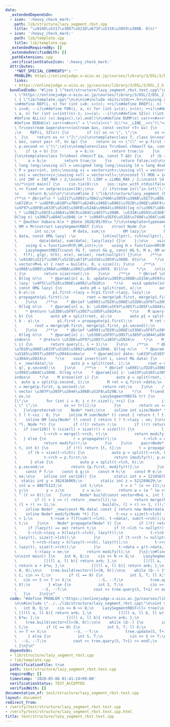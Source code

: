 ```yaml
---
data:
  _extendedDependsOn:
  - icon: ':heavy_check_mark:'
    path: lib/structure/lazy_segment_rbst.cpp
    title: "\u914D\u5217\u3067\u521D\u671F\u5316\u3059\u308B. O(n)"
  - icon: ':heavy_check_mark:'
    path: lib/template.cpp
    title: lib/template.cpp
  _extendedRequiredBy: []
  _extendedVerifiedWith: []
  _pathExtension: cpp
  _verificationStatusIcon: ':heavy_check_mark:'
  attributes:
    '*NOT_SPECIAL_COMMENTS*': ''
    PROBLEM: https://onlinejudge.u-aizu.ac.jp/courses/library/3/DSL/2/DSL_2_G
    links:
    - https://onlinejudge.u-aizu.ac.jp/courses/library/3/DSL/2/DSL_2_G
  bundledCode: "#line 1 \"test/structure/lazy_segment_rbst.test.cpp\"\n#define PROBLEM\
    \ \"https://onlinejudge.u-aizu.ac.jp/courses/library/3/DSL/2/DSL_2_G\"\n\n#line\
    \ 1 \"lib/template.cpp\"\n\n\n\n#include <bits/stdc++.h>\n\nusing namespace std;\n\
    \n#define REP(i, n) for (int i=0; i<(n); ++i)\n#define RREP(i, n) for (int i=(int)(n)-1;\
    \ i>=0; --i)\n#define FOR(i, a, n) for (int i=(a); i<(n); ++i)\n#define RFOR(i,\
    \ a, n) for (int i=(int)(n)-1; i>=(a); --i)\n\n#define SZ(x) ((int)(x).size())\n\
    #define ALL(x) (x).begin(),(x).end()\n\n#define DUMP(x) cerr<<#x<<\" = \"<<(x)<<endl\n\
    #define DEBUG(x) cerr<<#x<<\" = \"<<(x)<<\" (L\"<<__LINE__<<\")\"<<endl;\n\ntemplate<class\
    \ T>\nostream &operator<<(ostream &os, const vector <T> &v) {\n    os << \"[\"\
    ;\n    REP(i, SZ(v)) {\n        if (i) os << \", \";\n        os << v[i];\n  \
    \  }\n    return os << \"]\";\n}\n\ntemplate<class T, class U>\nostream &operator<<(ostream\
    \ &os, const pair <T, U> &p) {\n    return os << \"(\" << p.first << \" \" <<\
    \ p.second << \")\";\n}\n\ntemplate<class T>\nbool chmax(T &a, const T &b) {\n\
    \    if (a < b) {\n        a = b;\n        return true;\n    }\n    return false;\n\
    }\n\ntemplate<class T>\nbool chmin(T &a, const T &b) {\n    if (b < a) {\n   \
    \     a = b;\n        return true;\n    }\n    return false;\n}\n\nusing ll =\
    \ long long;\nusing ull = unsigned long long;\nusing ld = long double;\nusing\
    \ P = pair<int, int>;\nusing vi = vector<int>;\nusing vll = vector<ll>;\nusing\
    \ vvi = vector<vi>;\nusing vvll = vector<vll>;\n\nconst ll MOD = 1e9 + 7;\nconst\
    \ int INF = INT_MAX / 2;\nconst ll LINF = LLONG_MAX / 2;\nconst ld eps = 1e-9;\n\
    \n/*\nint main() {\n    cin.tie(0);\n    ios::sync_with_stdio(false);\n    cout\
    \ << fixed << setprecision(10);\n\n    // ifstream in(\"in.txt\");\n    // cin.rdbuf(in.rdbuf());\n\
    \n    return 0;\n}\n*/\n\n\n#line 2 \"lib/structure/lazy_segment_rbst.cpp\"\n\n\
    /**\n * @brief\n * \u5217\u3092\u7BA1\u7406\u3059\u308B\u5E73\u8861\u4E8C\u5206\
    \u6728\n * \u4EFB\u610F\u7B87\u6240\u306E\u8981\u7D20\u306E\u66F4\u65B0\u30FB\u53D6\
    \u5F97\u30FB\u633F\u5165\u30FB\u524A\u9664\u3092O(log n)\u3067\u884C\u3046.\n\
    \ * \u30E2\u30CE\u30A4\u30C9\u304C\u4E57\u308B. \u533A\u9593\u53D6\u5F97\u3092\
    O(log n) \u3067\u884C\u3046.\n * \u9045\u5EF6\u51E6\u7406\u304C\u4E57\u308B.\n\
    \ * @author habara-k\n * @date 2020/05/05\n */\n\ntemplate<typename M, typename\
    \ OM = M>\nstruct LazySegmentRBST {\n\n    struct Node {\n        Node *lch, *rch;\n\
    \        int sz;\n        M data, sum;\n        OM lazy;\n        Node(const M&\
    \ data, const OM& lazy) :\n            lch(nullptr), rch(nullptr), sz(1),\n  \
    \          data(data), sum(data), lazy(lazy) {}\n    };\n\n    using F = function<M(M,M)>;\n\
    \    using G = function<M(M,OM,int)>;\n    using H = function<OM(OM,OM)>;\n\n\
    \    LazySegmentRBST(const F& f, const G& g, const H& h, M e, OM oe) :\n     \
    \   f(f), g(g), h(h), e(e), oe(oe), root(nullptr) {}\n\n    /**\n    * @brief\
    \ \u914D\u5217\u3067\u521D\u671F\u5316\u3059\u308B. O(n)\n    */\n    void build(const\
    \ vector<M>& v) { root = build(v, 0, v.size()); }\n\n    /**\n    * @brief \u6728\
    \u306E\u30B5\u30A4\u30BA\u3092\u8FD4\u3059. O(1)\n    */\n    inline int size()\
    \ {\n        return size(root);\n    }\n\n    /**\n    * @brief \u533A\u9593update.\
    \ O(log n)\n    * @param[in] a, b: update\u3059\u308B\u533A\u9593\n    * @param[in]\
    \ lazy: \u4F5C\u7528\u306E\u8981\u7D20\n    */\n    void update(int a, int b,\
    \ const OM& lazy) {\n        auto p0 = split(root, a);\n        auto p1 = split(p0.second,\
    \ b-a);\n        p1.first->lazy = h(p1.first->lazy, lazy);\n        p1.first =\
    \ propagate(p1.first);\n        root = merge(p0.first, merge(p1.first, p1.second));\n\
    \    }\n\n    /**\n    * @brief \u8981\u7D20\u306E\u53D6\u5F97\u3092\u884C\u3046\
    . O(log n)\n    * @param[in] a, b: \u53D6\u5F97\u3057\u305F\u3044\u533A\u9593\n\
    \    * @return \u53D6\u5F97\u3057\u305F\u5024\n    */\n    M query(int a, int\
    \ b) {\n        auto p0 = split(root, a);\n        auto p1 = split(p0.second,\
    \ b - a);\n        p1.first = propagate(p1.first);\n        M ret = sum(p1.first);\n\
    \        root = merge(p0.first, merge(p1.first, p1.second));\n        return ret;\n\
    \    }\n\n    /**\n    * @brief \u8981\u7D20\u306E\u53D6\u5F97\u3092\u884C\u3046\
    . O(log n)\n    * @param[in] i: \u53D6\u5F97\u3057\u305F\u3044\u8981\u7D20\u306E\
    index\n    * @return \u53D6\u5F97\u3057\u305F\u5024\n    */\n    M operator[](int\
    \ i) {\n        return query(i, i + 1);\n    }\n\n    /**\n    * @brief \u8981\
    \u7D20\u306E\u633F\u5165\u3092\u884C\u3046. O(log n)\n    * @param[in] i: \u633F\
    \u5165\u3057\u305F\u3044index\n    * @param[in] data: \u633F\u5165\u3057\u305F\
    \u3044\u5024\n    */\n    void insert(int i, const M& data) {\n        auto q\
    \ = _new(data);\n        auto p = split(root, i);\n        root = merge(merge(p.first,\
    \ q), p.second);\n    }\n\n    /**\n    * @brief \u8981\u7D20\u306E\u524A\u9664\
    \u3092\u884C\u3046. O(log n)\n    * @param[in] i: \u633F\u5165\u3057\u305F\u3044\
    index\n    */\n    M erase(int i) {\n        auto p = split(root, i);\n      \
    \  auto q = split(p.second, 1);\n        M ret = q.first->data;\n        root\
    \ = merge(p.first, q.second);\n        return ret;\n    }\n\n    /**\n    * @brief\
    \ vector \u307F\u305F\u3044\u306B\u51FA\u529B.\n    */\n    friend ostream& operator<<(ostream&\
    \ os,\n                               LazySegmentRBST& tr) {\n        os << \"\
    [\";\n        for (int i = 0; i < tr.size(); ++i) {\n            if (i) os <<\
    \ \" \";\n            os << tr[i];\n        }\n        return os << \"]\";\n \
    \   }\n\nprotected:\n    Node* root;\n\n    inline int size(Node* t) const { return\
    \ t ? t->sz : 0; }\n    inline M sum(Node* t) const { return t ? t->sum : e; }\n\
    \    inline OM lazy(Node* t) const { return t ? t->lazy : oe; }\n\n    Node* merge(Node\
    \ *l, Node *r) {\n        if (!l) return r;\n        if (!r) return l;\n     \
    \   if (xor128() % (size(l) + size(r)) < size(l)) {\n            l = propagate(l);\n\
    \            l->rch = merge(l->rch, r);\n            return modify(l);\n     \
    \   } else {\n            r = propagate(r);\n            r->lch = merge(l, r->lch);\n\
    \            return modify(r);\n        }\n    }\n\n    pair<Node*, Node*> split(Node*\
    \ t, int k) {\n        if (!t) return {t, t};\n        t = propagate(t);\n   \
    \     if (k > size(t->lch)) {\n            auto p = split(t->rch, k-size(t->lch)-1);\n\
    \            t->rch = p.first;\n            return {modify(t), p.second};\n  \
    \      } else {\n            auto p = split(t->lch, k);\n            t->lch =\
    \ p.second;\n            return {p.first, modify(t)};\n        }\n    }\n\nprivate:\n\
    \    const F f;\n    const G g;\n    const H h;\n    const M e;\n    const OM\
    \ oe;\n\n    inline int xor128() {\n        static int x = 123456789;\n      \
    \  static int y = 362436069;\n        static int z = 521288629;\n        static\
    \ int w = 88675123;\n        int t;\n\n        t = x ^ (x << 11);\n        x =\
    \ y;\n        y = z;\n        z = w;\n        return w = (w ^ (w >> 19)) ^ (t\
    \ ^ (t >> 8));\n    }\n\n    Node* build(const vector<M>& v, int l, int r) {\n\
    \        if (l + 1 >= r) return _new(v[l]);\n        return merge(build(v, l,\
    \ (l + r) >> 1),\n                     build(v, (l + r) >> 1, r));\n    }\n\n\
    \    inline Node* _new(const M& data) const { return new Node(data, oe); }\n\n\
    \    inline Node* modify(Node *t) {\n        t->sz = size(t->lch) + size(t->rch)\
    \ + 1;\n        t->sum = f(f(sum(t->lch), t->data), sum(t->rch));\n        return\
    \ t;\n    }\n\n    Node* propagate(Node* t) {\n        if (!t) return t;\n   \
    \     if (lazy(t) == oe) return t;\n        if (t->lch != nullptr) {\n       \
    \     t->lch->lazy = h(lazy(t->lch), lazy(t));\n            t->lch->sum = g(sum(t->lch),\
    \ lazy(t), size(t->lch));\n        }\n        if (t->rch != nullptr) {\n     \
    \       t->rch->lazy = h(lazy(t->rch), lazy(t));\n            t->rch->sum = g(sum(t->rch),\
    \ lazy(t), size(t->rch));\n        }\n        t->data = g(t->data, lazy(t), 1);\n\
    \        t->lazy = oe;\n        return modify(t);\n    }\n};\n#line 4 \"test/structure/lazy_segment_rbst.test.cpp\"\
    \n\nint main() {\n    int N, Q;\n    cin >> N >> Q;\n    LazySegmentRBST<ll> tree(\n\
    \            [](ll a, ll b){ return a+b; },\n            [](ll a, ll b, ll w){\
    \ return a + b*w; },\n            [](ll a, ll b){ return a+b; },\n           \
    \ 0, 0);\n\n    tree.build(vector<ll>(N, 0));\n\n    while (Q--) {\n        int\
    \ C; cin >> C;\n        if (C == 0) {\n            int S, T; ll X;\n         \
    \   cin >> S >> T >> X;\n            --S, --T;\n            tree.update(S, T+1,\
    \ X);\n        } else {\n            int S, T;\n            cin >> S >> T;\n \
    \           --S, --T;\n            cout << tree.query(S, T+1) << endl;\n     \
    \   }\n    }\n}\n"
  code: "#define PROBLEM \"https://onlinejudge.u-aizu.ac.jp/courses/library/3/DSL/2/DSL_2_G\"\
    \n\n#include \"../../lib/structure/lazy_segment_rbst.cpp\"\n\nint main() {\n \
    \   int N, Q;\n    cin >> N >> Q;\n    LazySegmentRBST<ll> tree(\n           \
    \ [](ll a, ll b){ return a+b; },\n            [](ll a, ll b, ll w){ return a +\
    \ b*w; },\n            [](ll a, ll b){ return a+b; },\n            0, 0);\n\n\
    \    tree.build(vector<ll>(N, 0));\n\n    while (Q--) {\n        int C; cin >>\
    \ C;\n        if (C == 0) {\n            int S, T; ll X;\n            cin >> S\
    \ >> T >> X;\n            --S, --T;\n            tree.update(S, T+1, X);\n   \
    \     } else {\n            int S, T;\n            cin >> S >> T;\n          \
    \  --S, --T;\n            cout << tree.query(S, T+1) << endl;\n        }\n   \
    \ }\n}\n"
  dependsOn:
  - lib/structure/lazy_segment_rbst.cpp
  - lib/template.cpp
  isVerificationFile: true
  path: test/structure/lazy_segment_rbst.test.cpp
  requiredBy: []
  timestamp: '2020-05-06 01:41:24+09:00'
  verificationStatus: TEST_ACCEPTED
  verifiedWith: []
documentation_of: test/structure/lazy_segment_rbst.test.cpp
layout: document
redirect_from:
- /verify/test/structure/lazy_segment_rbst.test.cpp
- /verify/test/structure/lazy_segment_rbst.test.cpp.html
title: test/structure/lazy_segment_rbst.test.cpp
---
```

